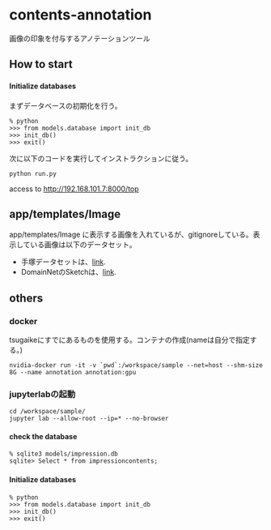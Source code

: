 # contents-annotation

画像の印象を付与するアノテーションツール

## How to start 
#### Initialize databases　
まずデータベースの初期化を行う。
```
% python
>>> from models.database import init_db
>>> init_db()
>>> exit()
```
次に以下のコードを実行してインストラクションに従う。
```
python run.py
```
access to http://192.168.101.7:8000/top

## app/templates/Image
app/templates/Image に表示する画像を入れているが、gitignoreしている。表示している画像は以下のデータセット。
* 手塚データセットは、[link](https://keio.app.box.com/s/s3pbq6na714vbbsh4hjuje267agrb74k). 
* DomainNetのSketchは、[link](http://ai.bu.edu/M3SDA/). 

## others
### docker

tsugaikeにすでにあるものを使用する。コンテナの作成(nameは自分で指定する。)
```
nvidia-docker run -it -v `pwd`:/workspace/sample --net=host --shm-size 8G --name annotation annotation:gpu
```


### jupyterlabの起動
```
cd /workspace/sample/
jupyter lab --allow-root --ip=* --no-browser
```


#### check the database
```
% sqlite3 models/impression.db
sqlite> Select * from impressioncontents;
```

#### Initialize databases　
```
% python
>>> from models.database import init_db
>>> init_db()
>>> exit()
```

